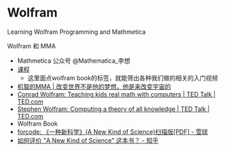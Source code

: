# Wolfram
Learning Wolfram Programming and Mathmetica

Wolfram 和 MMA

- Mathmetica 公众号 @Mathematica_李想
- [课程](http://www.makercollider.com/course)
  - 这里面点wolfram book的标签，就能筛出各种我们做的相关的入门视频
- [机智的MMA | 改变世界不是他的梦想，他是来改变宇宙的](https://mp.weixin.qq.com/s?__biz=MzAwNjIzMzczMg==&mid=2650499057&idx=1&sn=9d05c6a1096e490733a7643a5c092c66&mpshare=1&scene=1&srcid=0211JE1STkW1n9dY8NqReW2B)
- [Conrad Wolfram: Teaching kids real math with computers | TED Talk | TED.com](http://www.ted.com/talks/conrad_wolfram_teaching_kids_real_math_with_computers)
- [Stephen Wolfram: Computing a theory of all knowledge | TED Talk | TED.com](http://www.ted.com/talks/stephen_wolfram_computing_a_theory_of_everything)
- Wolfram Book
- [forcode: 《一种新科学》(A New Kind of Science)扫描版[PDF] - 雪球](https://xueqiu.com/3167081651/33967367)
- [如何评价 "A New Kind of Science" 这本书？ - 知乎](https://www.zhihu.com/question/21480477)
